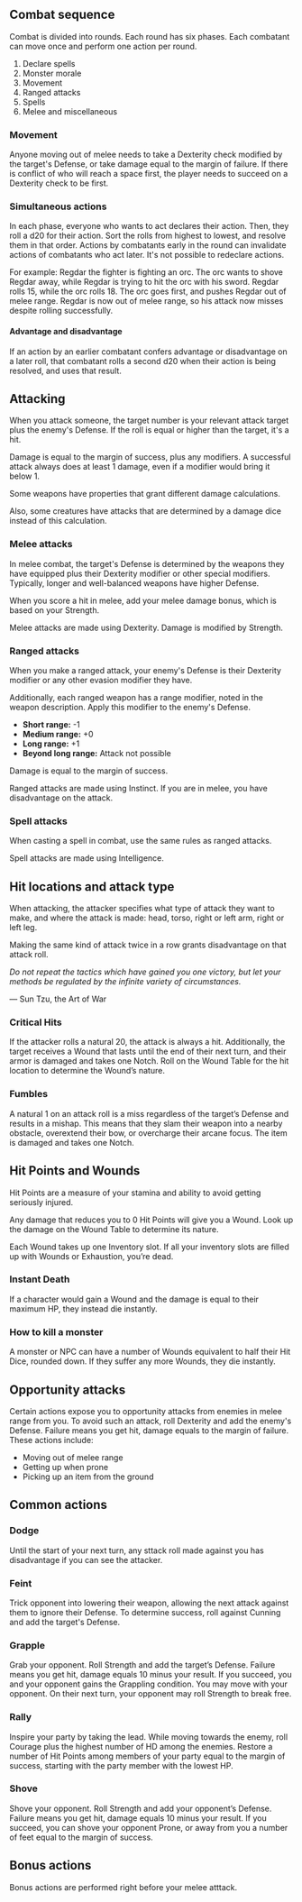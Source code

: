 ## Combat sequence

Combat is divided into rounds. Each round has six phases. Each combatant can move once and perform one action per round.

1. Declare spells
2. Monster morale
3. Movement
4. Ranged attacks
5. Spells
6. Melee and miscellaneous

### Movement
Anyone moving out of melee needs to take a Dexterity check modified by the target's Defense, or take damage equal to the margin of failure. If there is conflict of who will reach a space first, the player needs to succeed on a Dexterity check to be first.

### Simultaneous actions
In each phase, everyone who wants to act declares their action. Then, they roll a d20 for their action. Sort the rolls from highest to lowest, and resolve them in that order. Actions by combatants early in the round can invalidate actions of combatants who act later. It's not possible to redeclare actions.

For example: Regdar the fighter is fighting an orc. The orc wants to shove Regdar away, while Regdar is trying to hit the orc with his sword. Regdar rolls 15, while the orc rolls 18. The orc goes first, and pushes Regdar out of melee range. Regdar is now out of melee range, so his attack now misses despite rolling successfully.
#### Advantage and disadvantage
If an action by an earlier combatant confers advantage or disadvantage on a later roll, that combatant rolls a second d20 when their action is being resolved, and uses that result. 

## Attacking
When you attack someone, the target number is your relevant attack target plus the enemy's Defense. If the roll is equal or higher than the target, it's a hit. 

Damage is equal to the margin of success, plus any modifiers. A successful attack always does at least 1 damage, even if a modifier would bring it below 1.

Some weapons have properties that grant different damage calculations.

Also, some creatures have attacks that are determined by a damage dice instead of this calculation.
### Melee attacks
In melee combat, the target's Defense is determined by the weapons they have equipped plus their Dexterity modifier or other special modifiers. Typically, longer and well-balanced weapons have higher Defense. 

When you score a hit in melee, add your melee damage bonus, which is based on your Strength.

Melee attacks are made using Dexterity. Damage is modified by Strength.

### Ranged attacks
When you make a ranged attack, your enemy's Defense is their Dexterity modifier or any other evasion modifier they have. 

Additionally, each ranged weapon has a range modifier, noted in the weapon description. Apply this modifier to the enemy's Defense.

- **Short range:**  -1
- **Medium range:** +0
- **Long range:** +1
- **Beyond long range:** Attack not possible

Damage is equal to the margin of success. 

Ranged attacks are made using Instinct. If you are in melee, you have disadvantage on the attack.

### Spell attacks
When casting a spell in combat, use the same rules as ranged attacks.

Spell attacks are made using Intelligence.

## Hit locations and attack type
When attacking, the attacker specifies what type of attack they want to make, and where the attack is made: head, torso, right or left arm, right or left leg.

Making the same kind of attack twice in a row grants disadvantage on that attack roll.

_Do not repeat the tactics which have gained you one victory, but let your methods be regulated by the infinite variety of circumstances._

— Sun Tzu, the Art of War
### Critical Hits
If the attacker rolls a natural 20, the attack is always a hit. Additionally, the target receives a Wound that lasts until the end of their next turn, and their armor is damaged and takes one Notch. Roll on the Wound Table for the hit location to determine the Wound’s nature.

### Fumbles
A natural 1 on an attack roll is a miss regardless of the target’s Defense and results in a mishap. This means that they slam their weapon into a nearby obstacle, overextend their bow, or overcharge their arcane focus. The item is damaged and takes one Notch.
## Hit Points and Wounds
Hit Points are a measure of your stamina and ability to avoid getting seriously injured.

Any damage that reduces you to 0 Hit Points will give you a Wound. Look up the damage on the Wound Table to determine its nature.

Each Wound takes up one Inventory slot. If all your inventory slots are filled up with Wounds or Exhaustion, you’re dead.
### Instant Death
If a character would gain a Wound and the damage is equal to their maximum HP, they instead die instantly.
### How to kill a monster
A monster or NPC can have a number of Wounds equivalent to half their Hit Dice, rounded down. If they suffer any more Wounds, they die instantly.

## Opportunity attacks
Certain actions expose you to opportunity attacks from enemies in melee range from you. To avoid such an attack, roll Dexterity and add the enemy's Defense. Failure means you get hit, damage equals to the margin of failure. These actions include:

- Moving out of melee range
- Getting up when prone
- Picking up an item from the ground

## Common actions
### Dodge
Until the start of your next turn, any sttack roll made against you has disadvantage if you can see the attacker.
### Feint
Trick opponent into lowering their weapon, allowing the next attack against them to ignore their Defense. To determine success, roll against Cunning and add the target's Defense.
### Grapple
Grab your opponent. Roll Strength and add the target’s Defense. Failure means you get hit, damage equals 10 minus your result. If you succeed, you and your opponent gains the Grappling condition. You may move with your opponent. On their next turn, your opponent may roll Strength to break free.
### Rally
Inspire your party by taking the lead. While moving towards the enemy, roll Courage plus the highest number of HD among the enemies. Restore a number of Hit Points among members of your party equal to the margin of success, starting with the party member with the lowest HP.
### Shove
Shove your opponent. Roll Strength and add your opponent’s Defense. Failure means you get hit, damage equals 10 minus your result. If you succeed, you can shove your opponent Prone, or away from you a number of feet equal to the margin of success.

## Bonus actions
Bonus actions are performed right before your melee atttack.
